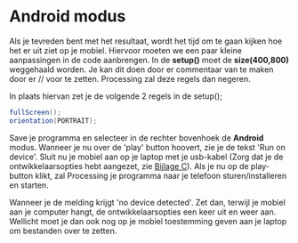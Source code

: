 # Android modus

Als je tevreden bent met het resultaat, wordt het tijd om te gaan kijken hoe het er uit ziet op je mobiel. Hiervoor moeten we een paar kleine aanpassingen in de code aanbrengen. In de **setup()** moet de **size(400,800)** weggehaald worden. Je kan dit doen door er commentaar van te maken door er // voor te zetten. Processing zal deze regels dan negeren.

In plaats hiervan zet je de volgende 2 regels in de setup();

```java
fullScreen();
orientation(PORTRAIT);
```

Save je programma en selecteer in de rechter bovenhoek de **Android** modus. Wanneer je nu over de 'play' button hoovert, zie je de tekst 'Run on device'. Sluit nu je mobiel aan op je laptop met je usb-kabel (Zorg dat je de ontwikkelaarsopties hebt aangezet, zie [Bijlage C](bijlage-c.md)). Als je nu op de play-button klikt, zal Processing je programma naar je telefoon sturen/installeren en starten.

Wanneer je de melding krijgt 'no device detected'. Zet dan, terwijl je mobiel aan je computer hangt, de ontwikkelaarsopties een keer uit en weer aan. Wellicht moet je dan ook nog op je mobiel toestemming geven aan je laptop om bestanden over te zetten.